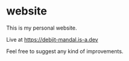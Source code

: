 # website
This is my personal website.

Live at https://debjit-mandal.is-a.dev

Feel free to suggest any kind of improvements.
